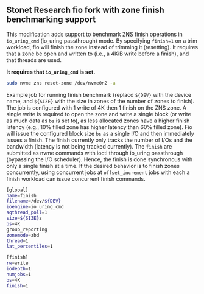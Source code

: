 Stonet Research fio fork with zone finish benchmarking support
--------------------------------------------------------------

This modification adds support to benchmark ZNS finish operations in `io_uring_cmd` (io_uring passthrough) mode.
By specifying `finish=1` on a trim workload, fio will finish the zone instead of trimming it (resetting).
It requires that a zone be open and written to (i.e., a 4KiB write before a finish), and that threads are used.

**It requires that `io_uring_cmd` is set.**

```bash
sudo nvme zns reset-zone /dev/nvme0n2 -a
```

Example job for running finish benchmark (replacd `${DEV}` with the device name, and `${SIZE}` with the size in zones of the number of zones to finish). The job is configured with 1 write of 4K then 1 finish on the ZNS zone. A single write is required to open the zone and write a single block (or write as much data as `bs` is set to), as less allocated zones have a higher finish latency (e.g., 10% filled zone has higher latency than 60% filled zone).
Fio will issue the configured block size `bs` as a single I/O and then immediately issues a finish. The finish currently only tracks the number of I/Os and the bandwidth (latency is not being tracked currently).
The `finish` are submitted as nvme commands with ioctl through io_uring passthrough (bypassing the I/O scheduler). Hence, the finish is done synchronous with only a single finish at a time.
If the desired behavior is to finish zones concurrently, using concurrent jobs at `offset_increment` jobs with each a finish workload can issue concurrent finish commands.

```bash
[global]
name=finish
filename=/dev/${DEV}
ioengine=io_uring_cmd 
sqthread_poll=1
size=${SIZE}z
bs=4K
group_reporting
zonemode=zbd
thread=1
lat_percentiles=1

[finish]
rw=write
iodepth=1
numjobs=1
bs=4K
finish=1
```
